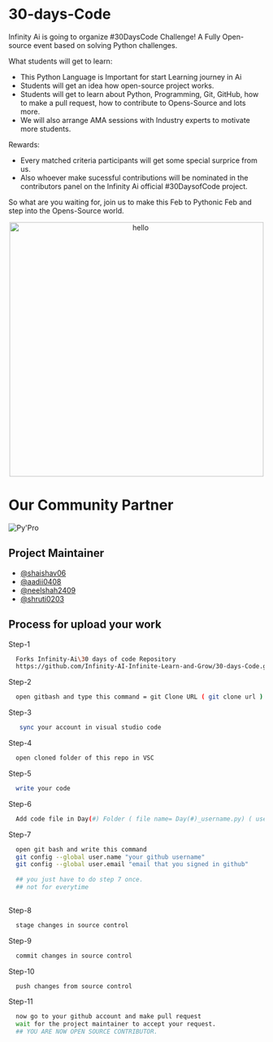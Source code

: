 # 30-days-Code
Infinity Ai is going to organize #30DaysCode Challenge! A Fully Open-source event based on solving Python challenges.

What students will get to learn:
- This Python Language is Important for start Learning journey in Ai 
- Students will get an idea how open-source project works.
- Students will get to learn about Python, Programming, Git, GitHub, how to make a pull request, how to contribute to Opens-Source and lots more.
- We will also arrange AMA sessions with Industry experts to motivate more students.

Rewards:
- Every  matched criteria participants will get some special surprice from us.
- Also whoever make sucessful contributions will be nominated in the contributors panel on the Infinity Ai official #30DaysofCode project.



So what are you waiting for, join us to make this Feb to Pythonic Feb and step into the Opens-Source world.


<p align="center"> <img src="![image](https://user-images.githubusercontent.com/123486250/216775293-29e83d3e-1488-420d-8769-0211c977ee29.png)" alt="hello" width="500" /></p>

<!--
<div align="center">

![Issues](https://github.com/Infinity-AI-Infinite-Learn-and-Grow/30-days-Code/issues)
![Pull Requests](https://github.com/Infinity-AI-Infinite-Learn-and-Grow/30-days-Code/pulls)
![Forks](https://github.com/Infinity-AI-Infinite-Learn-and-Grow/30-days-Code/network/members)
![Stars](https://github.com/Infinity-AI-Infinite-Learn-and-Grow/30-days-Code/stargazers)
)-->

</div>

<h1 align="left">Our Community Partner</h1>
<img src="![Screenshot from 2023-02-04 20-52-59](https://user-images.githubusercontent.com/123486250/216776396-9a75ce55-3972-400d-a565-4235e1d2704d.png)" alt="Py'Pro" />


## Project Maintainer

- [@shaishav06](https://github.com/shaishav06)
- [@aadii0408](https://github.com/aadii0408)
- [@neelshah2409](https://github.com/neelshah2409)
- [@shruti0203](https://github.com/shruti0203)

  
## Process for upload your work

Step-1

```bash
  Forks Infinity-Ai\30 days of code Repository 
  https://github.com/Infinity-AI-Infinite-Learn-and-Grow/30-days-Code.git
```
Step-2

```bash
  open gitbash and type this command = git Clone URL ( git clone url )
```
 Step-3

```bash
   sync your account in visual studio code
``` 
Step-4

```bash
  open cloned folder of this repo in VSC
```
Step-5

```bash
  write your code
```
Step-6

```bash
  Add code file in Day(#) Folder ( file name= Day(#)_username.py) ( username = Your Name )
```
Step-7
```bash
  open git bash and write this command
  git config --global user.name "your github username"
  git config --global user.email "email that you signed in github"
   
  ## you just have to do step 7 once.
  ## not for everytime
 
```
Step-8
```bash
  stage changes in source control
```
Step-9
```bash
  commit changes in source control
```
Step-10
```bash
  push changes from source control
```
Step-11
```bash
  now go to your github account and make pull request
  wait for the project maintainer to accept your request.
  ## YOU ARE NOW OPEN SOURCE CONTRIBUTOR.
```
